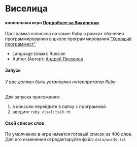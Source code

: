 # Виселица
#### консольная игра [Подробнее на Википедии](https://ru.wikipedia.org/wiki/%D0%92%D0%B8%D1%81%D0%B5%D0%BB%D0%B8%D1%86%D0%B0_(%D0%B8%D0%B3%D1%80%D0%B0))  

Программа написана на языке Ruby в рамках обучения программированию в школе программирования ["Хороший программист"](http://goodprogrammer.ru/)  

- Language (язык): Russian
- Author (Автор): [Андрей Плеханов](https://github.com/andryplekhanov)


#### Запуск  
###### У вас должен быть установлен интерпретатор Ruby

Для запуска приложения:
1. в консоли перейдите в папку с программой
2.  введите `ruby viselitsa3.rb`  



#### Свой список слов

По умолчанию в игре имеется готовый список из 406 слов.  
Для его изменения отредактируйте файл: `data/words.txt`
